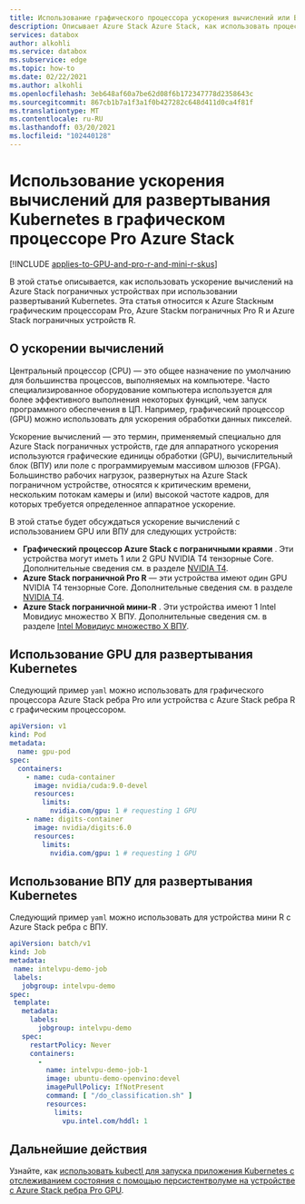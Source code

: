 ```yaml
---
title: Использование графического процессора ускорения вычислений или ВПУ на Azure Stack пограничных устройствах для развертываний Kubernetes | Документация Майкрософт
description: Описывает Azure Stack Azure Stack, как использовать процессоры ускорения вычислений GPU или ВПУ на графическом процессоре Azure Stack.
services: databox
author: alkohli
ms.service: databox
ms.subservice: edge
ms.topic: how-to
ms.date: 02/22/2021
ms.author: alkohli
ms.openlocfilehash: 3eb648af60a7be62d08f6b172347778d2358643c
ms.sourcegitcommit: 867cb1b7a1f3a1f0b427282c648d411d0ca4f81f
ms.translationtype: MT
ms.contentlocale: ru-RU
ms.lasthandoff: 03/20/2021
ms.locfileid: "102440128"
---
```

# <a name="use-compute-acceleration-on-azure-stack-edge-pro-gpu-for-kubernetes-deployment"></a>Использование ускорения вычислений для развертывания Kubernetes в графическом процессоре Pro Azure Stack

[!INCLUDE [applies-to-GPU-and-pro-r-and-mini-r-skus](../../includes/azure-stack-edge-applies-to-gpu-pro-r-mini-r-sku.md)]

В этой статье описывается, как использовать ускорение вычислений на Azure Stack пограничных устройствах при использовании развертываний Kubernetes. Эта статья относится к Azure Stackным графическим процессорам Pro, Azure Stackм пограничных Pro R и Azure Stack пограничных устройств R.


## <a name="about-compute-acceleration"></a>О ускорении вычислений 

Центральный процессор (CPU) — это общее назначение по умолчанию для большинства процессов, выполняемых на компьютере. Часто специализированное оборудование компьютера используется для более эффективного выполнения некоторых функций, чем запуск программного обеспечения в ЦП. Например, графический процессор (GPU) можно использовать для ускорения обработки данных пикселей.  

Ускорение вычислений — это термин, применяемый специально для Azure Stack пограничных устройств, где для аппаратного ускорения используются графические единицы обработки (GPU), вычислительный блок (ВПУ) или поле с программируемым массивом шлюзов (FPGA). Большинство рабочих нагрузок, развернутых на Azure Stack пограничном устройстве, относятся к критическим времени, нескольким потокам камеры и (или) высокой частоте кадров, для которых требуется определенное аппаратное ускорение.

В этой статье будет обсуждаться ускорение вычислений с использованием GPU или ВПУ для следующих устройств:

- **Графический процессор Azure Stack с пограничными краями** . Эти устройства могут иметь 1 или 2 GPU NVIDIA T4 тензорные Core. Дополнительные сведения см. в разделе [NVIDIA T4](https://www.nvidia.com/en-us/data-center/tesla-t4/).
- **Azure Stack пограничной Pro R** — эти устройства имеют один GPU NVIDIA T4 тензорные Core. Дополнительные сведения см. в разделе [NVIDIA T4](https://www.nvidia.com/en-us/data-center/tesla-t4/).
- **Azure Stack пограничной мини-R** . Эти устройства имеют 1 Intel Мовидиус множество X ВПУ. Дополнительные сведения см. в разделе [Intel Мовидиус множество X ВПУ](https://www.movidius.com/MyriadX).


## <a name="use-gpu-for-kubernetes-deployment"></a>Использование GPU для развертывания Kubernetes

Следующий пример `yaml` можно использовать для графического процессора Azure Stack ребра Pro или устройства с Azure Stack ребра R с графическим процессором.

<!--In a production scenario, Pods are not used directly and these are wrapped around higher level constructs like Deployment, ReplicaSet which maintain the desired state in case of pod restarts, failures.-->

```yml
apiVersion: v1
kind: Pod
metadata:
  name: gpu-pod
spec:
  containers:
    - name: cuda-container
      image: nvidia/cuda:9.0-devel
      resources:
        limits:
          nvidia.com/gpu: 1 # requesting 1 GPU
    - name: digits-container
      image: nvidia/digits:6.0
      resources:
        limits:
          nvidia.com/gpu: 1 # requesting 1 GPU
```


## <a name="use-vpu-for-kubernetes-deployment"></a>Использование ВПУ для развертывания Kubernetes

Следующий пример `yaml` можно использовать для устройства мини R с Azure Stack ребра с ВПУ.

```yml
apiVersion: batch/v1
kind: Job
metadata:
 name: intelvpu-demo-job
 labels:
   jobgroup: intelvpu-demo
spec:
 template:
   metadata:
     labels:
       jobgroup: intelvpu-demo
   spec:
     restartPolicy: Never
     containers:
       -
         name: intelvpu-demo-job-1
         image: ubuntu-demo-openvino:devel
         imagePullPolicy: IfNotPresent
         command: [ "/do_classification.sh" ]
         resources:
           limits:
             vpu.intel.com/hddl: 1
```


## <a name="next-steps"></a>Дальнейшие действия

Узнайте, как [использовать kubectl для запуска приложения Kubernetes с отслеживанием состояния с помощью персистентволуме на устройстве с Azure Stack ребра Pro GPU](azure-stack-edge-gpu-deploy-stateful-application-static-provision-kubernetes.md).

